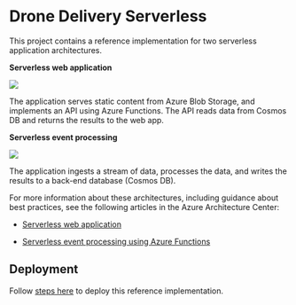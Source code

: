# Drone Delivery Serverless

This project contains a reference implementation for two serverless application architectures.

**Serverless web application**

![](https://learn.microsoft.com/azure/architecture/reference-architectures/serverless/_images/serverless-web-app.png)

The application serves static content from Azure Blob Storage, and implements an API using Azure Functions. The API reads data from Cosmos DB and returns the results to the web app.

**Serverless event processing**

![](https://learn.microsoft.com/azure/architecture/reference-architectures/serverless/_images/serverless-event-processing.png)

The application ingests a stream of data, processes the data, and writes the results to a back-end database (Cosmos DB).

For more information about these architectures, including guidance about best practices, see the following articles in the Azure Architecture Center: 

- [Serverless web application](https://learn.microsoft.com/azure/architecture/reference-architectures/serverless/web-app)

- [Serverless event processing using Azure Functions](https://learn.microsoft.com/azure/architecture/reference-architectures/serverless/event-processing)


## Deployment

Follow [steps here](./src/readme.md) to deploy this reference implementation.
